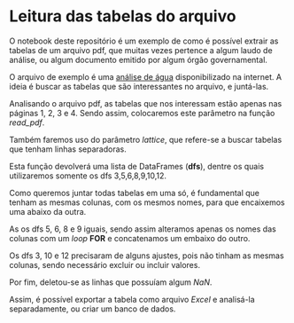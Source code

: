 # Leitura das tabelas do arquivo

O notebook deste repositório é um exemplo de como é possível extrair as tabelas de um arquivo pdf, que muitas vezes pertence a algum laudo de análise, ou algum documento emitido por algum órgão governamental.

O arquivo de exemplo é uma [análise de água](http://www.viapol.com.br/media/468572/manta-asf%C3%A1ltica-2019-laudo-de-potabilidade.pdf) disponibilizado na internet.
A ideia é buscar as tabelas que são interessantes no arquivo, e juntá-las.

Analisando o arquivo pdf, as tabelas que nos interessam estão apenas nas páginas 1, 2, 3 e 4. Sendo assim, colocaremos este parâmetro na função *read_pdf*.

Também faremos uso do parâmetro *lattice*, que refere-se a buscar tabelas que tenham linhas separadoras.

Esta função devolverá uma lista de DataFrames (**dfs**), dentre os quais utilizaremos somente os dfs 3,5,6,8,9,10,12. 

Como queremos juntar todas tabelas em uma só, é fundamental que tenham as mesmas colunas, com os mesmos nomes, para que encaixemos uma abaixo da outra.

As os dfs 5, 6, 8 e 9 iguais, sendo assim alteramos apenas os nomes das colunas com um *loop* **FOR** e concatenamos um embaixo do outro.

Os dfs 3, 10 e 12 precisaram de alguns ajustes, pois não tinham as mesmas colunas, sendo necessário excluir ou incluir valores.

Por fim, deletou-se as linhas que possuíam algum *NaN*.

Assim, é possível exportar a tabela como arquivo *Excel* e analisá-la separadamente, ou criar um banco de dados.
